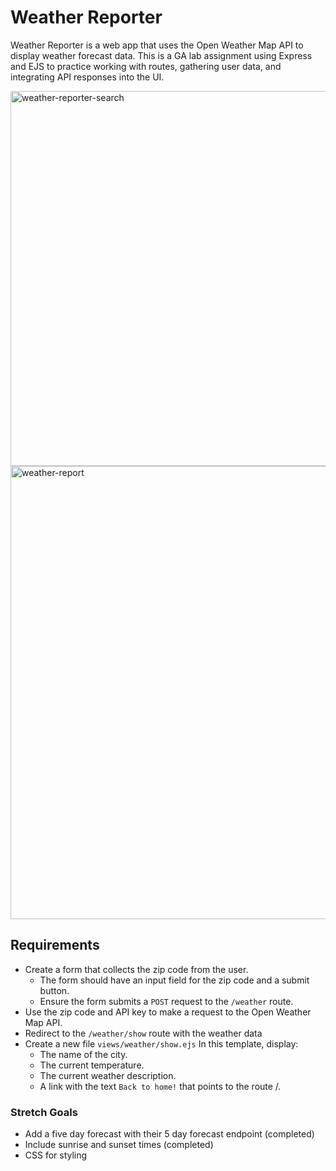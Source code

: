 # Weather Reporter
Weather Reporter is a web app that uses the Open Weather Map API to display weather forecast data. This is a GA lab assignment using Express and EJS to practice working with routes, gathering user data, and integrating API responses into the UI.

<img width="600" alt="weather-reporter-search" src="https://github.com/user-attachments/assets/a30f84bf-7853-4568-be82-396f159f5ffe" />
<img width="725" alt="weather-report" src="https://github.com/user-attachments/assets/8af0a167-4569-4262-8bd2-c7b8b755bb8b" />

## Requirements
- Create a form that collects the zip code from the user.
  - The form should have an input field for the zip code and a submit button.
  - Ensure the form submits a `POST` request to the `/weather` route.
- Use the zip code and API key to make a request to the Open Weather Map API.
- Redirect to the `/weather/show` route with the weather data
- Create a new file `views/weather/show.ejs` In this template, display:
  - The name of the city.
  - The current temperature.
  - The current weather description.
  - A link with the text `Back to home!` that points to the route /.

### Stretch Goals
- Add a five day forecast with their 5 day forecast endpoint (completed)
- Include sunrise and sunset times (completed)
- CSS for styling 
